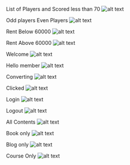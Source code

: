 List of Players and Scored less than 70
![alt text](/Week7/Output-screenshots/React-9-1.png)

Odd players Even Players
![alt text](/Week7/Output-screenshots/React-9-2.png)

Rent Below 60000
![alt text](/Week7/Output-screenshots/Rental-1.png)

Rent Above 60000
![alt text](/Week7/Output-screenshots/Rental-2.png)

Welcome
![alt text](/Week7/Output-screenshots/Welcome.png)

Hello member
![alt text](/Week7/Output-screenshots/Hello-member.png)

Converting
![alt text](/Week7/Output-screenshots/Converting.png)

Clicked
![alt text](/Week7/Output-screenshots/Clicked.png)

Login
![alt text](/Week7/Output-screenshots/Login.png)

Logout
![alt text](/Week7/Output-screenshots/Logout.png)

All Contents
![alt text](/Week7/Output-screenshots/All.png)

Book only
![alt text](/Week7/Output-screenshots/Book.png)

Blog only
![alt text](/Week7/Output-screenshots/Blog.png)

Course Only
![alt text](/Week7/Output-screenshots/Course.png)